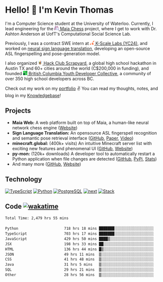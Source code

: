 # Hello! 👋 I'm Kevin Thomas

I'm a Computer Science student at the University of Waterloo. 
Currently, I lead engineering for the [<img src="https://github.com/kevinjosethomas/kevinjosethomas/blob/main/public/icons/maia.png?raw=true" width="14" height="14" /> Maia Chess](https://maiachess.com/) project, where I get to work with  Dr. Ashton Anderson at UofT's Computational Social Science Lab.


Previously, I was a contract SWE intern at [<img src="https://github.com/kevinjosethomas/kevinjosethomas/blob/main/public/icons/kscale.svg?raw=true" width="14" height="14" /> K-Scale Labs (YC24)](https://kscale.dev/), and worked on [neural sign language translation](https://arxiv.org/abs/2408.09311), developing an open-source ASL fingerspelling and pose-generation model.

I also organized [<img src="https://raw.githubusercontent.com/kevinjosethomas/kevinjosethomas/108355f0abaaaf0f25b6c61e60a776b654345b73/public/icons/scrapyard.svg" width="14" height="14" /> Hack Club Scrapyard](https://scrapyard.hackclub.com/), a global high school hackathon in Austin TX and 60+ cities around the world (C$200,000 in funding), and founded [<img src="https://raw.githubusercontent.com/kevinjosethomas/kevinjosethomas/108355f0abaaaf0f25b6c61e60a776b654345b73/public/icons/bcydc.svg" width="14" height="14" /> British Columbia Youth Developer Collective](https://bcydc.ca/), a community of over 350 high school developers across BC.

Check out my work on my [portfolio](https://kevinjosethomas.com/) ✌️ You can read my thoughts, notes, and blog in my [Knowledgebase](https://knowledge.kevinjosethomas.com)!

## Projects

- **Maia Web:** A web platform built on top of Maia, a human-like neural network chess engine ([Website](https://maiachess.com/))
- **Sign Language Translation:** An opensource ASL fingerspell recognition and semantic pose retrieval interface ([GitHub](https://github.com/kevinjosethomas/sign-language-processing), [Paper](https://arxiv.org/abs/2408.09311), [Video](https://www.youtube.com/watch?v=uuPxMWQRoXc))
- **minecraft.global:** (400k+ visits) An intuitive Minecraft server list with exciting new features and phenomenal UI ([GitHub](https://github.com/kevinjosethomas?tab=repositories&q=minecraft&type=&language=&sort=), [Website](https://minecraft.global/))
- **py-mon:** (120k+ downloads) A developer tool to automatically restart a Python application when file changes are detected ([GitHub](https://github.com/kevinjosethomas/py-mon), [PyPi](https://pypi.org/project/py-mon/), [Stats](https://pypistats.org/packages/py-mon))
- And many more ([GitHub](https://github.com/kevinjosethomas?tab=repositories), [Website](https://kevinjosethomas.com/work))

## Technology

[![TypeScript](https://github.com/kevinjosethomas/kevinjosethomas/assets/46242684/444b2e5d-659f-41f5-81fe-3abafb75cb6c)](https://kevinjosethomas.com/stack)
[![Python](https://github.com/kevinjosethomas/kevinjosethomas/assets/46242684/34a174c4-54db-4c4e-9842-2324d47cb043)](https://kevinjosethomas.com/stack)
[![PostgreSQL](https://github.com/kevinjosethomas/kevinjosethomas/assets/46242684/46d6de1c-c483-4dc7-ab3a-87763af6fc78)](https://kevinjosethomas.com/stack)
[![next](https://github.com/kevinjosethomas/kevinjosethomas/assets/46242684/bc46bae5-1ad9-42a7-b7a2-427cbde7c994)](https://kevinjosethomas.com/stack)
[![Stack](https://github.com/kevinjosethomas/kevinjosethomas/assets/46242684/0b9b7eeb-8cce-4a56-bffd-3131dd4dd88c)](https://kevinjosethomas.com/stack)

## Code [![wakatime](https://wakatime.com/badge/user/e9d16d74-e01d-4a37-8086-9257e0bde1c2.svg?style=flat-square)](https://wakatime.com/@e9d16d74-e01d-4a37-8086-9257e0bde1c2)

<!--START_SECTION:waka-->

```txt
Total Time: 2,479 hrs 55 mins

Python                     718 hrs 18 mins ███████░░░░░░░░░░░░░░░░░░   28.63 %
TypeScript                 703 hrs 17 mins ███████░░░░░░░░░░░░░░░░░░   28.03 %
JavaScript                 429 hrs 50 mins ████▒░░░░░░░░░░░░░░░░░░░░   17.13 %
JSX                        198 hrs 33 mins ██░░░░░░░░░░░░░░░░░░░░░░░   07.91 %
HTML                       136 hrs 44 mins █▒░░░░░░░░░░░░░░░░░░░░░░░   05.45 %
JSON                       49 hrs 11 mins  ▒░░░░░░░░░░░░░░░░░░░░░░░░   01.96 %
CSS                        41 hrs 48 mins  ▒░░░░░░░░░░░░░░░░░░░░░░░░   01.67 %
Java                       31 hrs 5 mins   ▒░░░░░░░░░░░░░░░░░░░░░░░░   01.24 %
SQL                        29 hrs 21 mins  ▒░░░░░░░░░░░░░░░░░░░░░░░░   01.17 %
Other                      28 hrs 56 mins  ▒░░░░░░░░░░░░░░░░░░░░░░░░   01.15 %
```

<!--END_SECTION:waka-->
